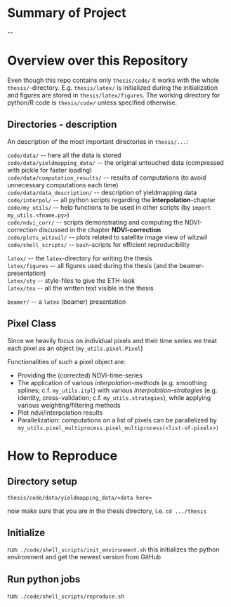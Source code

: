 # Summary of Project
-- 
# Overview over this Repository
Even though this repo contains only `thesis/code/` it works with the whole `thesis/`-directory. E.g. `thesis/latex/` is initialized during the initialization and figures are stored in `thesis/latex/figures`. The working directory for python/R code is `thesis/code/` unless specified otherwise.

## Directories - description
An description of the most important directories in `thesis/...`:

`code/data/` -- here all the data is stored  
`code/data/yieldmapping_data/` -- the original untouched data (compressed with pickle for faster loading)  
`code/data/computation_results/` -- results of computations (to avoid unnecessary computations each time)  
`code/data/data_description/` -- description of yieldmapping data   
`code/interpol/` -- all python scripts regarding the **interpolation**-chapter  
`code/my_utils/` -- help functions to be used in other scripts (by `import my_utils.<fname.py>`)  
`code/ndvi_corr/` -- scripts demonstrating and computing the NDVI-correction discussed in the chapter **NDVI-correction**  
`code/plots_witzwil/` -- plots related to satellite image view of witzwil  
`code/shell_scripts/` -- `bash`-scripts for efficient reproducibility  

`latex/` -- the `latex`-directory for writing the thesis  
`latex/figures` -- all figures used during the thesis (and the beamer-presentation)  
`latex/sty` -- style-files to give the ETH-look  
`latex/tex` -- all the written text visible in the thesis  

`beamer/` -- a `latex` (beamer) presentation  

## Pixel Class
Since we heavily focus on individual pixels and their time series we treat each pixel as an object (`my_utils.pixel.Pixel`)  

Functionalities of such a pixel object are:
- Providing the (corrected) NDVI-time-series
- The application of various *interpolation-methods* (e.g. smoothing splines; c.f. `my_utils.itpl`) with various *interpolation-strategies* (e.g. identity, cross-validation; c.f. `my_utils.strategies`), while applying various weighting/filtering methods
- Plot ndvi/interpolation results
- Parallelization: computations on a list of pixels can be parallelized by `my_utils.pixel_multiprocess.pixel_multiprocess(<list-of-pixels>)`  



# How to Reproduce
## Directory setup
```
thesis/code/data/yieldmapping_data/<data here>
```
now make sure that you are in the thesis directory, i.e. `cd .../thesis`

## Initialize
run: `./code/shell_scripts/init_environment.sh`
this initializes the python environment and get the newest version from GitHub 

## Run python jobs
run: `./code/shell_scripts/reproduce.sh`
